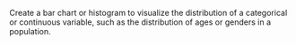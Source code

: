 Create a bar chart or histogram to visualize the distribution of a categorical or continuous variable, such as the distribution of ages or genders in a population.
